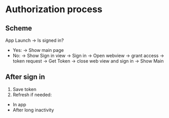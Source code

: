 #  Authorization process

## Scheme
 
 App Launch -> Is signed in?
 - Yes: -> Show main page
 - No: -> Show Sign in view -> Sign in -> Open webview -> grant access -> token request -> Get Token -> close web view and sign in -> Show Main

## After sign in

1. Save token 
2. Refresh if needed:
- In app 
- After long inactivity
